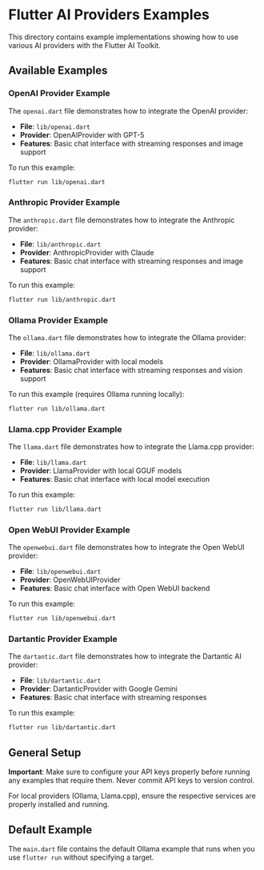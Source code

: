 # Flutter AI Providers Examples

This directory contains example implementations showing how to use various AI providers with the Flutter AI Toolkit.

## Available Examples

### OpenAI Provider Example

The `openai.dart` file demonstrates how to integrate the OpenAI provider:

- **File**: `lib/openai.dart`
- **Provider**: OpenAIProvider with GPT-5
- **Features**: Basic chat interface with streaming responses and image support

To run this example:

```bash
flutter run lib/openai.dart
```

### Anthropic Provider Example

The `anthropic.dart` file demonstrates how to integrate the Anthropic provider:

- **File**: `lib/anthropic.dart`
- **Provider**: AnthropicProvider with Claude
- **Features**: Basic chat interface with streaming responses and image support

To run this example:

```bash
flutter run lib/anthropic.dart
```

### Ollama Provider Example

The `ollama.dart` file demonstrates how to integrate the Ollama provider:

- **File**: `lib/ollama.dart`
- **Provider**: OllamaProvider with local models
- **Features**: Basic chat interface with streaming responses and vision support

To run this example (requires Ollama running locally):

```bash
flutter run lib/ollama.dart
```

### Llama.cpp Provider Example

The `llama.dart` file demonstrates how to integrate the Llama.cpp provider:

- **File**: `lib/llama.dart`
- **Provider**: LlamaProvider with local GGUF models
- **Features**: Basic chat interface with local model execution

To run this example:

```bash
flutter run lib/llama.dart
```

### Open WebUI Provider Example

The `openwebui.dart` file demonstrates how to integrate the Open WebUI provider:

- **File**: `lib/openwebui.dart`
- **Provider**: OpenWebUIProvider
- **Features**: Basic chat interface with Open WebUI backend

To run this example:

```bash
flutter run lib/openwebui.dart
```

### Dartantic Provider Example

The `dartantic.dart` file demonstrates how to integrate the Dartantic AI provider:

- **File**: `lib/dartantic.dart`
- **Provider**: DartanticProvider with Google Gemini
- **Features**: Basic chat interface with streaming responses

To run this example:

```bash
flutter run lib/dartantic.dart
```

## General Setup

**Important**: Make sure to configure your API keys properly before running any examples that require them. Never commit API keys to version control.

For local providers (Ollama, Llama.cpp), ensure the respective services are properly installed and running.

## Default Example

The `main.dart` file contains the default Ollama example that runs when you use `flutter run` without specifying a target.
